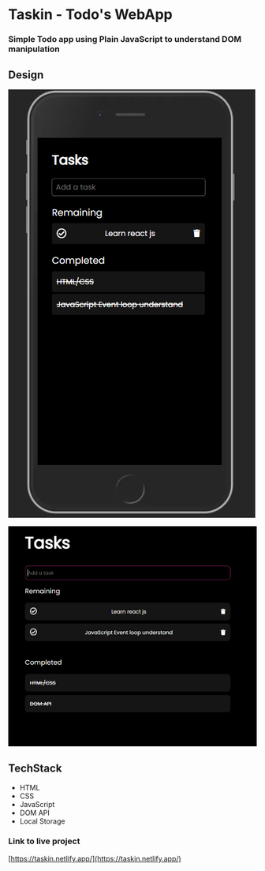 # Taskin - Todo's WebApp

### Simple Todo app using Plain JavaScript to understand DOM manipulation
## Design

![2](https://github.com/ritikrana4/todo-plainJS/blob/main/taskk.PNG)

![1](https://github.com/ritikrana4/todo-plainJS/blob/main/tasks.PNG)


## TechStack

- HTML
- CSS
- JavaScript
- DOM API
- Local Storage


### Link to live project
[https://taskin.netlify.app/](https://taskin.netlify.app/)
